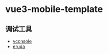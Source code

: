 # vue3-mobile-template

## 调试工具

- [vconsole](https://github.com/tencent/vconsole/)
- [eruda](https://github.com/liriliri/eruda)

